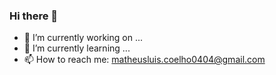 ### Hi there 👋

<!--
**MatheusTC7/MatheusTC7** is a ✨ _special_ ✨ repository because its `README.md` (this file) appears on your GitHub profile.

Here are some ideas to get you started:
-->
- 🔭 I’m currently working on ...
- 🌱 I’m currently learning ...
- 📫 How to reach me: matheusluis.coelho0404@gmail.com 
